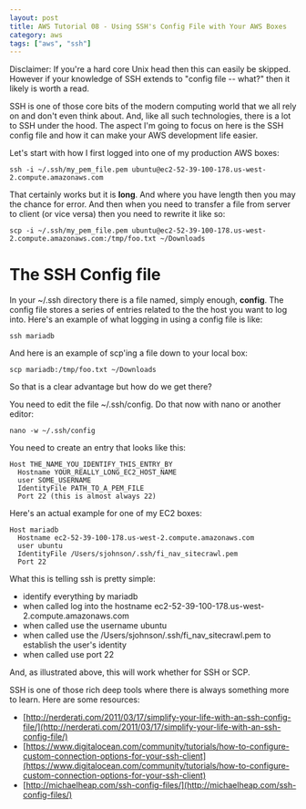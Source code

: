 ```yaml
---
layout: post
title: AWS Tutorial 08 - Using SSH's Config File with Your AWS Boxes
category: aws
tags: ["aws", "ssh"]
---
```

Disclaimer: If you're a hard core Unix head then this can easily be skipped. However if your knowledge of SSH extends to "config file -- what?" then it likely is worth a read.

SSH is one of those core bits of the modern computing world that we all rely on and don't even think about.  And, like all such technologies, there is a lot to SSH under the hood.  The aspect I'm going to focus on here is the SSH config file and how it can make your AWS development life easier.

Let's start with how I first logged into one of my production AWS boxes:

    ssh -i ~/.ssh/my_pem_file.pem ubuntu@ec2-52-39-100-178.us-west-2.compute.amazonaws.com

That certainly works but it is **long**.  And where you have length then you may the chance for error.  And then when you need to transfer a file from server to client (or vice versa) then you need to rewrite it like so:

    scp -i ~/.ssh/my_pem_file.pem ubuntu@ec2-52-39-100-178.us-west-2.compute.amazonaws.com:/tmp/foo.txt ~/Downloads


# The SSH Config file

In your ~/.ssh directory there is a file named, simply enough, **config**.  The config file stores a series of entries related to the the host you want to log into.  Here's an example of what logging in using a config file is like:

    ssh mariadb
    
And here is an example of scp'ing a file down to your local box:

    scp mariadb:/tmp/foo.txt ~/Downloads

So that is a clear advantage but how do we get there?

You need to edit the file ~/.ssh/config.  Do that now with nano or another editor:

    nano -w ~/.ssh/config
    
You need to create an entry that looks like this:

    Host THE_NAME_YOU_IDENTIFY_THIS_ENTRY_BY
      Hostname YOUR_REALLY_LONG_EC2_HOST_NAME
      user SOME_USERNAME
      IdentityFile PATH_TO_A_PEM_FILE
      Port 22 (this is almost always 22)

Here's an actual example for one of my EC2 boxes:

    Host mariadb
      Hostname ec2-52-39-100-178.us-west-2.compute.amazonaws.com
      user ubuntu
      IdentityFile /Users/sjohnson/.ssh/fi_nav_sitecrawl.pem
      Port 22

What this is telling ssh is pretty simple:

* identify everything by mariadb
* when called log into the hostname ec2-52-39-100-178.us-west-2.compute.amazonaws.com
* when called use the username ubuntu
* when called use the /Users/sjohnson/.ssh/fi_nav_sitecrawl.pem to establish the user's identity
* when called use port 22

And, as illustrated above, this will work whether for SSH or SCP.

SSH is one of those rich deep tools where there is always something more to learn.  Here are some resources:

* [http://nerderati.com/2011/03/17/simplify-your-life-with-an-ssh-config-file/](http://nerderati.com/2011/03/17/simplify-your-life-with-an-ssh-config-file/)
* [https://www.digitalocean.com/community/tutorials/how-to-configure-custom-connection-options-for-your-ssh-client](https://www.digitalocean.com/community/tutorials/how-to-configure-custom-connection-options-for-your-ssh-client)
* [http://michaelheap.com/ssh-config-files/](http://michaelheap.com/ssh-config-files/)

